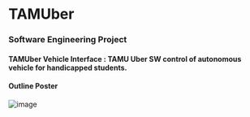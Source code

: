 # TAMUber
### Software Engineering Project
#### TAMUber Vehicle Interface : TAMU Uber SW control of autonomous vehicle for handicapped students.

#### Outline Poster
![image](http://github.com/LeonChen66/TAMUber/raw/master/report/Poster.jpg)

